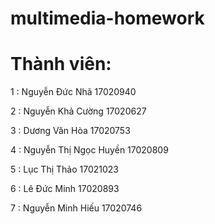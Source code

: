 # multimedia-homework

# Thành viên:

1 : Nguyễn Đức Nhã 17020940

2 : Nguyễn Khả Cường 17020627

3 : Dương Văn Hòa 17020753

4 : Nguyễn Thị Ngọc Huyền 17020809

5 : Lục Thị Thảo 17021023

6 : Lê Đức Minh 17020893

7 : Nguyễn Minh Hiếu 17020746


